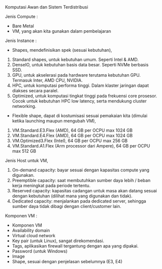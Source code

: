 Komputasi Awan dan Sistem Terdistribusi

Jenis Compute :
- Bare Metal
- VM, yang akan kita gunakan dalam pembelajaran

Jenis Instance :

- Shapes, mendefinisikan spek (sesuai kebutuhan),
 1. Standard shapes, untuk kebutuhan umum. Seperti Intel & AMD.
 2. DenseIO, untuk kebutuhan basis data besar. Seperti NVMe berbasis SSD.
 3. GPU, untuk akselerasi pada hardware terutama kebutuhan GPU. Termasuk Inter, AMD CPU, NVIDIA.
 4. HPC, untuk komputasi performa tinggi. Dalam klaster jaringan dapat diakses secara paralel.
 5. Optimized, untuk komputasi tingkat tinggi pada frekuensi core prosesor. Cocok untuk kebutuhan HPC low latency, serta mendukung cluster networking.

- Flexible shape, dapat di kostumisasi sesuai pemakaian kita (dimulai ketika launching maupun mengubah VM),
 1. VM.Standard.E3.Flex (AMD), 64 GB per OCPU max 1024 GB
 2. VM.Standard.E4.Flex (AMD), 64 GB per OCPU max 1024 GB
 3. VM.Optimized3.Flex (Intel), 64 GB per OCPU max 256 GB
 4. VM.Standard.A1.Flex (Arm processor dari Ampere), 64 GB per OCPU max 512 GB

Jenis Host untuk VM,
1. On-demand capacity: bayar sesuai dengan kapasitas compute yang digunakan.
2. Preemptible capacity: saat membutuhkan sumber daya lebih / beban kerja meningkat pada periode tertentu.
3. Reserved capacity: kapasitas cadangan untuk masa akan datang sesuai dengan kebutuhan (dilihat mana yang digunakan dan tidak).
4. Dedicated capacity: menjalankan pada dedicated server, sehingga sumber daya tidak dibagi dengan client/customer lain.

Komponen VM :
- Komponen VM
- Availability domain
- Virtual cloud network
- Key pair (untuk Linux), sangat direkomendasi.
- Tags, aplikasikan firewall tergantung dengan apa yang dipakai.
- Password (untuk Windows)
- Image
- Shape, sesuai dengan penjelasan sebelumnya (E3, E4)